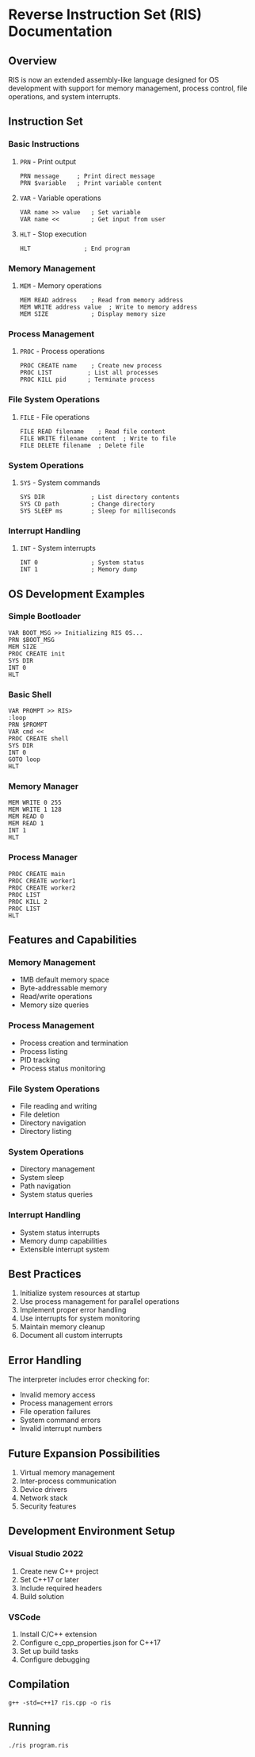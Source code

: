 # Reverse Instruction Set (RIS) Documentation

## Overview
RIS is now an extended assembly-like language designed for OS development with support for memory management, process control, file operations, and system interrupts.

## Instruction Set

### Basic Instructions
1. `PRN` - Print output
   ```
   PRN message     ; Print direct message
   PRN $variable   ; Print variable content
   ```

2. `VAR` - Variable operations
   ```
   VAR name >> value   ; Set variable
   VAR name <<         ; Get input from user
   ```

3. `HLT` - Stop execution
   ```
   HLT               ; End program
   ```

### Memory Management
1. `MEM` - Memory operations
   ```
   MEM READ address    ; Read from memory address
   MEM WRITE address value  ; Write to memory address
   MEM SIZE            ; Display memory size
   ```

### Process Management
1. `PROC` - Process operations
   ```
   PROC CREATE name    ; Create new process
   PROC LIST          ; List all processes
   PROC KILL pid      ; Terminate process
   ```

### File System Operations
1. `FILE` - File operations
   ```
   FILE READ filename    ; Read file content
   FILE WRITE filename content  ; Write to file
   FILE DELETE filename  ; Delete file
   ```

### System Operations
1. `SYS` - System commands
   ```
   SYS DIR             ; List directory contents
   SYS CD path         ; Change directory
   SYS SLEEP ms        ; Sleep for milliseconds
   ```

### Interrupt Handling
1. `INT` - System interrupts
   ```
   INT 0               ; System status
   INT 1               ; Memory dump
   ```

## OS Development Examples

### Simple Bootloader
```
VAR BOOT_MSG >> Initializing RIS OS...
PRN $BOOT_MSG
MEM SIZE
PROC CREATE init
SYS DIR
INT 0
HLT
```

### Basic Shell
```
VAR PROMPT >> RIS>
:loop
PRN $PROMPT
VAR cmd <<
PROC CREATE shell
SYS DIR
INT 0
GOTO loop
HLT
```

### Memory Manager
```
MEM WRITE 0 255
MEM WRITE 1 128
MEM READ 0
MEM READ 1
INT 1
HLT
```

### Process Manager
```
PROC CREATE main
PROC CREATE worker1
PROC CREATE worker2
PROC LIST
PROC KILL 2
PROC LIST
HLT
```

## Features and Capabilities

### Memory Management
- 1MB default memory space
- Byte-addressable memory
- Read/write operations
- Memory size queries

### Process Management
- Process creation and termination
- Process listing
- PID tracking
- Process status monitoring

### File System Operations
- File reading and writing
- File deletion
- Directory navigation
- Directory listing

### System Operations
- Directory management
- System sleep
- Path navigation
- System status queries

### Interrupt Handling
- System status interrupts
- Memory dump capabilities
- Extensible interrupt system

## Best Practices
1. Initialize system resources at startup
2. Use process management for parallel operations
3. Implement proper error handling
4. Use interrupts for system monitoring
5. Maintain memory cleanup
6. Document all custom interrupts
## Error Handling
The interpreter includes error checking for:
- Invalid memory access
- Process management errors
- File operation failures
- System command errors
- Invalid interrupt numbers

## Future Expansion Possibilities
1. Virtual memory management
2. Inter-process communication
3. Device drivers
4. Network stack
5. Security features

## Development Environment Setup
### Visual Studio 2022
1. Create new C++ project
2. Set C++17 or later
3. Include required headers
4. Build solution

### VSCode
1. Install C/C++ extension
2. Configure c_cpp_properties.json for C++17
3. Set up build tasks
4. Configure debugging

## Compilation
```
g++ -std=c++17 ris.cpp -o ris
```

## Running
```
./ris program.ris
```